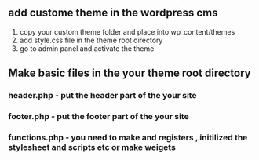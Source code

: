 ## add custome theme in the wordpress cms 
  <ol>
       <li> copy your custom theme folder and place into wp_content/themes </li>
        <li> add style.css file in the theme root directory</li>
        <li>go to admin panel and activate the theme</li>
  </ol>
   
## Make basic files in the your theme root directory
   ### header.php - put the header part of the your site 
   ### footer.php  - put the footer part of the your site 
   ### functions.php - you need to make and registers , initilized the stylesheet and scripts etc or make weigets
   
